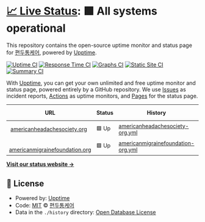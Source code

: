 # [📈 Live Status](https://ahs.status.migraine.kr): <!--live status--> **🟩 All systems operational**

This repository contains the open-source uptime monitor and status page for [편두통케어](https://migraine.kr/), powered by [Upptime](https://github.com/upptime/upptime).

[![Uptime CI](https://github.com/MigraineKR/ahs.status/workflows/Uptime%20CI/badge.svg)](https://github.com/MigraineKR/ahs.status/actions?query=workflow%3A%22Uptime+CI%22)
[![Response Time CI](https://github.com/MigraineKR/ahs.status/workflows/Response%20Time%20CI/badge.svg)](https://github.com/MigraineKR/ahs.status/actions?query=workflow%3A%22Response+Time+CI%22)
[![Graphs CI](https://github.com/MigraineKR/ahs.status/workflows/Graphs%20CI/badge.svg)](https://github.com/MigraineKR/ahs.status/actions?query=workflow%3A%22Graphs+CI%22)
[![Static Site CI](https://github.com/MigraineKR/ahs.status/workflows/Static%20Site%20CI/badge.svg)](https://github.com/MigraineKR/ahs.status/actions?query=workflow%3A%22Static+Site+CI%22)
[![Summary CI](https://github.com/MigraineKR/ahs.status/workflows/Summary%20CI/badge.svg)](https://github.com/MigraineKR/ahs.status/actions?query=workflow%3A%22Summary+CI%22)

With [Upptime](https://upptime.js.org), you can get your own unlimited and free uptime monitor and status page, powered entirely by a GitHub repository. We use [Issues](https://github.com/MigraineKR/ahs.status/issues) as incident reports, [Actions](https://github.com/MigraineKR/ahs.status/actions) as uptime monitors, and [Pages](https://ahs.status.migraine.kr) for the status page.

<!--start: status pages-->
<!-- This summary is generated by Upptime (https://github.com/upptime/upptime) -->
<!-- Do not edit this manually, your changes will be overwritten -->
<!-- prettier-ignore -->
| URL | Status | History | Response Time | Uptime |
| --- | ------ | ------- | ------------- | ------ |
| <img alt="" src="https://icons.duckduckgo.com/ip3/americanheadachesociety.org.ico" height="13"> [americanheadachesociety.org](https://americanheadachesociety.org/) | 🟩 Up | [americanheadachesociety-org.yml](https://github.com/MigraineKR/ahs.status/commits/HEAD/history/americanheadachesociety-org.yml) | <details><summary><img alt="Response time graph" src="./graphs/americanheadachesociety-org/response-time-week.png" height="20"> 903ms</summary><br><a href="https://ahs.status.migraine.kr/history/americanheadachesociety-org"><img alt="Response time 800" src="https://img.shields.io/endpoint?url=https%3A%2F%2Fraw.githubusercontent.com%2FMigraineKR%2Fahs.status%2FHEAD%2Fapi%2Famericanheadachesociety-org%2Fresponse-time.json"></a><br><a href="https://ahs.status.migraine.kr/history/americanheadachesociety-org"><img alt="24-hour response time 802" src="https://img.shields.io/endpoint?url=https%3A%2F%2Fraw.githubusercontent.com%2FMigraineKR%2Fahs.status%2FHEAD%2Fapi%2Famericanheadachesociety-org%2Fresponse-time-day.json"></a><br><a href="https://ahs.status.migraine.kr/history/americanheadachesociety-org"><img alt="7-day response time 903" src="https://img.shields.io/endpoint?url=https%3A%2F%2Fraw.githubusercontent.com%2FMigraineKR%2Fahs.status%2FHEAD%2Fapi%2Famericanheadachesociety-org%2Fresponse-time-week.json"></a><br><a href="https://ahs.status.migraine.kr/history/americanheadachesociety-org"><img alt="30-day response time 939" src="https://img.shields.io/endpoint?url=https%3A%2F%2Fraw.githubusercontent.com%2FMigraineKR%2Fahs.status%2FHEAD%2Fapi%2Famericanheadachesociety-org%2Fresponse-time-month.json"></a><br><a href="https://ahs.status.migraine.kr/history/americanheadachesociety-org"><img alt="1-year response time 893" src="https://img.shields.io/endpoint?url=https%3A%2F%2Fraw.githubusercontent.com%2FMigraineKR%2Fahs.status%2FHEAD%2Fapi%2Famericanheadachesociety-org%2Fresponse-time-year.json"></a></details> | <details><summary><a href="https://ahs.status.migraine.kr/history/americanheadachesociety-org">100.00%</a></summary><a href="https://ahs.status.migraine.kr/history/americanheadachesociety-org"><img alt="All-time uptime 99.89%" src="https://img.shields.io/endpoint?url=https%3A%2F%2Fraw.githubusercontent.com%2FMigraineKR%2Fahs.status%2FHEAD%2Fapi%2Famericanheadachesociety-org%2Fuptime.json"></a><br><a href="https://ahs.status.migraine.kr/history/americanheadachesociety-org"><img alt="24-hour uptime 100.00%" src="https://img.shields.io/endpoint?url=https%3A%2F%2Fraw.githubusercontent.com%2FMigraineKR%2Fahs.status%2FHEAD%2Fapi%2Famericanheadachesociety-org%2Fuptime-day.json"></a><br><a href="https://ahs.status.migraine.kr/history/americanheadachesociety-org"><img alt="7-day uptime 100.00%" src="https://img.shields.io/endpoint?url=https%3A%2F%2Fraw.githubusercontent.com%2FMigraineKR%2Fahs.status%2FHEAD%2Fapi%2Famericanheadachesociety-org%2Fuptime-week.json"></a><br><a href="https://ahs.status.migraine.kr/history/americanheadachesociety-org"><img alt="30-day uptime 100.00%" src="https://img.shields.io/endpoint?url=https%3A%2F%2Fraw.githubusercontent.com%2FMigraineKR%2Fahs.status%2FHEAD%2Fapi%2Famericanheadachesociety-org%2Fuptime-month.json"></a><br><a href="https://ahs.status.migraine.kr/history/americanheadachesociety-org"><img alt="1-year uptime 99.77%" src="https://img.shields.io/endpoint?url=https%3A%2F%2Fraw.githubusercontent.com%2FMigraineKR%2Fahs.status%2FHEAD%2Fapi%2Famericanheadachesociety-org%2Fuptime-year.json"></a></details>
| <img alt="" src="https://icons.duckduckgo.com/ip3/americanmigrainefoundation.org.ico" height="13"> [americanmigrainefoundation.org](https://americanmigrainefoundation.org/) | 🟩 Up | [americanmigrainefoundation-org.yml](https://github.com/MigraineKR/ahs.status/commits/HEAD/history/americanmigrainefoundation-org.yml) | <details><summary><img alt="Response time graph" src="./graphs/americanmigrainefoundation-org/response-time-week.png" height="20"> 536ms</summary><br><a href="https://ahs.status.migraine.kr/history/americanmigrainefoundation-org"><img alt="Response time 448" src="https://img.shields.io/endpoint?url=https%3A%2F%2Fraw.githubusercontent.com%2FMigraineKR%2Fahs.status%2FHEAD%2Fapi%2Famericanmigrainefoundation-org%2Fresponse-time.json"></a><br><a href="https://ahs.status.migraine.kr/history/americanmigrainefoundation-org"><img alt="24-hour response time 455" src="https://img.shields.io/endpoint?url=https%3A%2F%2Fraw.githubusercontent.com%2FMigraineKR%2Fahs.status%2FHEAD%2Fapi%2Famericanmigrainefoundation-org%2Fresponse-time-day.json"></a><br><a href="https://ahs.status.migraine.kr/history/americanmigrainefoundation-org"><img alt="7-day response time 536" src="https://img.shields.io/endpoint?url=https%3A%2F%2Fraw.githubusercontent.com%2FMigraineKR%2Fahs.status%2FHEAD%2Fapi%2Famericanmigrainefoundation-org%2Fresponse-time-week.json"></a><br><a href="https://ahs.status.migraine.kr/history/americanmigrainefoundation-org"><img alt="30-day response time 692" src="https://img.shields.io/endpoint?url=https%3A%2F%2Fraw.githubusercontent.com%2FMigraineKR%2Fahs.status%2FHEAD%2Fapi%2Famericanmigrainefoundation-org%2Fresponse-time-month.json"></a><br><a href="https://ahs.status.migraine.kr/history/americanmigrainefoundation-org"><img alt="1-year response time 463" src="https://img.shields.io/endpoint?url=https%3A%2F%2Fraw.githubusercontent.com%2FMigraineKR%2Fahs.status%2FHEAD%2Fapi%2Famericanmigrainefoundation-org%2Fresponse-time-year.json"></a></details> | <details><summary><a href="https://ahs.status.migraine.kr/history/americanmigrainefoundation-org">100.00%</a></summary><a href="https://ahs.status.migraine.kr/history/americanmigrainefoundation-org"><img alt="All-time uptime 99.74%" src="https://img.shields.io/endpoint?url=https%3A%2F%2Fraw.githubusercontent.com%2FMigraineKR%2Fahs.status%2FHEAD%2Fapi%2Famericanmigrainefoundation-org%2Fuptime.json"></a><br><a href="https://ahs.status.migraine.kr/history/americanmigrainefoundation-org"><img alt="24-hour uptime 100.00%" src="https://img.shields.io/endpoint?url=https%3A%2F%2Fraw.githubusercontent.com%2FMigraineKR%2Fahs.status%2FHEAD%2Fapi%2Famericanmigrainefoundation-org%2Fuptime-day.json"></a><br><a href="https://ahs.status.migraine.kr/history/americanmigrainefoundation-org"><img alt="7-day uptime 100.00%" src="https://img.shields.io/endpoint?url=https%3A%2F%2Fraw.githubusercontent.com%2FMigraineKR%2Fahs.status%2FHEAD%2Fapi%2Famericanmigrainefoundation-org%2Fuptime-week.json"></a><br><a href="https://ahs.status.migraine.kr/history/americanmigrainefoundation-org"><img alt="30-day uptime 100.00%" src="https://img.shields.io/endpoint?url=https%3A%2F%2Fraw.githubusercontent.com%2FMigraineKR%2Fahs.status%2FHEAD%2Fapi%2Famericanmigrainefoundation-org%2Fuptime-month.json"></a><br><a href="https://ahs.status.migraine.kr/history/americanmigrainefoundation-org"><img alt="1-year uptime 99.44%" src="https://img.shields.io/endpoint?url=https%3A%2F%2Fraw.githubusercontent.com%2FMigraineKR%2Fahs.status%2FHEAD%2Fapi%2Famericanmigrainefoundation-org%2Fuptime-year.json"></a></details>

<!--end: status pages-->

[**Visit our status website →**](https://ahs.status.migraine.kr)

## 📄 License

- Powered by: [Upptime](https://github.com/upptime/upptime)
- Code: [MIT](./LICENSE) © [편두통케어](https://migraine.kr/)
- Data in the `./history` directory: [Open Database License](https://opendatacommons.org/licenses/odbl/1-0/)
